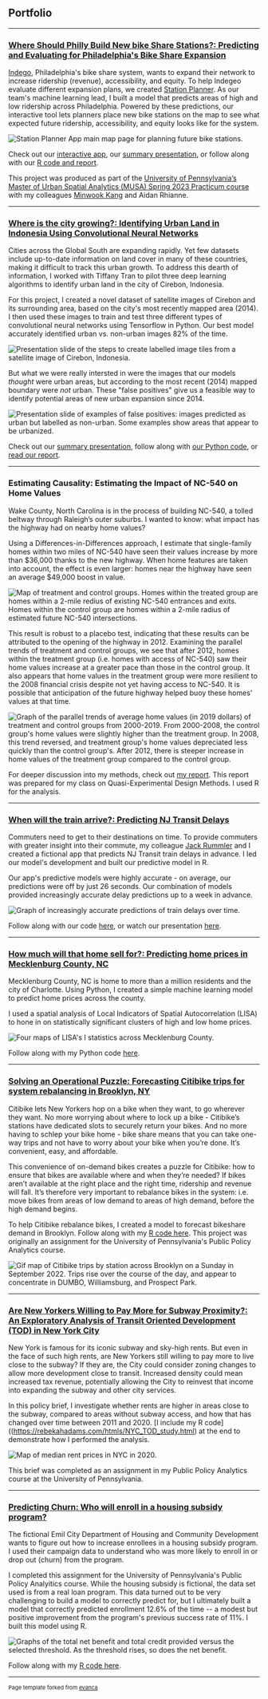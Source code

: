 ## Portfolio
---
### [Where Should Philly Build New bike Share Stations?: Predicting and Evaluating for Philadelphia's Bike Share Expansion]( https://indegoexpansion.web.app/)

[Indego](https://www.rideindego.com/), Philadelphia's bike share system, wants to expand their network to increase ridership (revenue), accessibility, and equity. To help Indegeo evaluate different expansion plans, we created [Station Planner](https://indegoexpansion.web.app/). As our team's machine learning lead, I built a model that predicts areas of high and low ridership across Philadelphia.  Powered by these predictions, our interactive tool lets planners place new bike stations on the map to see what expected future ridership, accessibility, and equity looks like for the system. 

<img src="images/practicum/app_screenshot_2.png?raw=true" alt="Station Planner App main map page for planning future bike stations."/>

Check out our [interactive app](https://indegoexpansion.web.app/), our [summary presentation](https://indegoexpansion.web.app/about), or follow along with our [R code and report](https://indegoexpansion.web.app/html/Final_Presentation.html).

This project was produced as part of the [University of Pennsylvania’s Master of Urban Spatial Analytics (MUSA) Spring 2023 Practicum course](https://pennmusa.github.io/MUSA_801.io/) with my colleagues [Minwook Kang](https://mintheworld.com/) and Aidan Rhianne.

---
### [Where is the city growing?: Identifying Urban Land in Indonesia Using Convolutional Neural Networks](https://rebekahadams.com/pdf/adams-tran-urban-expansion-pres.pdf)
Cities across the Global South are expanding rapidly. Yet few datasets include up-to-date information on land cover in many of these countries, making it difficult to track this urban growth. To address this dearth of information, I worked with Tiffany Tran to pilot three deep learning algorithms to identify urban land in the city of Cirebon, Indonesia.

For this project, I created a novel dataset of satellite images of Cirebon and its surrounding area, based on the city's most recently mapped area (2014). I then used these images to train and test three different types of convolutional neural networks using Tensorflow in Python. Our best model accurately identified urban vs. non-urban images 82% of the time. 

<img src="images/remote_sensing/data_creation.png?raw=true" alt="Presentation slide of the steps to create labelled image tiles from a satellite image of Cirebon, Indonesia."/>

But what we were really intersted in were the images that our models *thought* were urban areas, but according to the most recent (2014) mapped boundary were *not* urban. These "false positives" give us a feasible way to identify potential areas of new urban expansion since 2014. 

<img src="images/remote_sensing/false_positives.png?raw=true" alt="Presentation slide of examples of false positives: images predicted as urban but labelled as non-urban. Some examples show areas that appear to be urbanized."/>

Check out our [summary presentation](https://rebekahadams.com/pdf/adams-tran-urban-expansion-pres.pdf), follow along with [our Python code](https://github.com/rradams/MUSA650_RemoteSensing_Final), or [read our report](https://rebekahadams.com/pdf/adams-tran-urban-expansion-report.pdf).

---
### Estimating Causality: Estimating the Impact of NC-540 on Home Values
Wake County, North Carolina is in the process of building NC-540, a tolled beltway through Raleigh’s outer suburbs. I wanted to know: what impact has the highway had on nearby home values? 

Using a Differences-in-Differences approach, I estimate that single-family homes within two miles of NC-540 have seen their values increase by more than $36,000 thanks to the new highway. When home features are taken into account, the effect is even larger: homes near the highway have seen an average $49,000 boost in value.

<img src="images/exp_design/control_v_treatment_tiled.png?raw=true" alt="Map of treatment and control groups. Homes within the treated group are homes within a 2-mile redius of existing NC-540 entrances and exits. Homes within the control group are homes within a 2-mile radius of estimated future NC-540 intersections."/>

This result is robust to a placebo test, indicating that these results can be attributed to the opening of the highway in 2012. Examining the parallel trends of treatment and control groups, we see that after 2012, homes within the treatment group (i.e. homes with access of NC-540) saw their home values increase at a greater pace than those in the control group. It also appears that home values in the treatment group were more resilient to the 2008 financial crisis despite not yet having access to NC-540. It is possible that anticipation of the future highway helped buoy these homes' values at that time.

<img src="images/exp_design/NC540_Parallel_Trends.png?raw=true" alt="Graph of the parallel trends of average home values (in 2019 dollars) of treatment and control groups from 2000-2019. From 2000-2008, the control group's home values were slightly higher than the treatment group. In 2008, this trend reversed, and treatment group's home values depreciated less quickly than the control group's. After 2012, there is steeper increase in home values of the treatment group compared to the control group."/>

For deeper discussion into my methods, check out [my report](https://rebekahadams.com/pdf/Adams_DID_report.pdf). This report was prepared for my class on Quasi-Experimental Design Methods. I used R for the analysis.

---
### [When will the train arrive?: Predicting NJ Transit Delays](https://rradams.github.io/adams_rummler_MUSA508_final/Adams_Rummler_508_Final.html)
Commuters need to get to their destinations on time. To provide commuters with greater insight into their commute, my colleague [Jack Rummler](https://jtrummler.xyz/) and I created a fictional app that predicts NJ Transit train delays in advance. I led our model's development and built our predictive model in R.

Our app's predictive models were highly accurate - on average, our predictions were off by just 26 seconds. Our combination of models provided increasingly accurate delay predictions up to a week in advance.

<img src="images/njtransit/models_mae_line.png?raw=true" alt="Graph of increasingly accurate predictions of train delays over time."/>

Follow along with our code [here](https://rradams.github.io/adams_rummler_MUSA508_final/Adams_Rummler_508_Final.html), or watch our presentation [here](https://www.youtube.com/watch?v=vrF7Rini-4M).

---
### [How much will that home sell for?: Predicting home prices in Mecklenburg County, NC](https://rebekahadams.com/htmls/charlotte_home_prices.html)
Mecklenburg County, NC is home to more than a million residents and the city of Charlotte. Using Python, I created a simple machine learning model to predict home prices across the county.

I used a spatial analysis of Local Indicators of Spatial Autocorrelation (LISA) to hone in on statistically significant clusters of high and low home prices.

<img src="images/charlotte/mecklenburg_LISA.png?raw=true" alt="Four maps of LISA's I statistics across Mecklenburg County."/>

Follow along with my Python code [here](https://rebekahadams.com/htmls/charlotte_home_prices.html).

---
### [Solving an Operational Puzzle: Forecasting Citibike trips for system rebalancing in Brooklyn, NY](https://rebekahadams.com/htmls/Adams_BikeshareHW5_v2.html)
Citibike lets New Yorkers hop on a bike when they want, to go wherever they want. No more worrying about where to lock up a bike - Citibike’s stations have dedicated slots to securely return your bikes. And no more having to schlep your bike home - bike share means that you can take one-way trips and not have to worry about your bike when you’re done. It’s convenient, easy, and affordable.

This convenience of on-demand bikes creates a puzzle for Citibike: how to ensure that bikes are available where and when they’re needed? If bikes aren’t available at the right place and the right time, ridership and revenue will fall. It’s therefore very important to rebalance bikes in the system: i.e. move bikes from areas of low demand to areas of high demand, before the high demand begins.

To help Citibike rebalance bikes, I created a model to forecast bikeshare demand in Brooklyn. Follow along with my [R code here](https://rebekahadams.com/htmls/Adams_BikeshareHW5_v2.html). This project was originally an assignment for the University of Pennsylvania's Public Policy Analytics course.

<img src="images/Citibike/bk_citibike_trips.gif?raw=true" alt="Gif map of Citibike trips by station across Brooklyn on a Sunday in September 2022. Trips rise over the course of the day, and appear to concentrate in DUMBO, Williamsburg, and Prospect Park."/>

---
### [Are New Yorkers Willing to Pay More for Subway Proximity?: An Exploratory Analysis of Transit Oriented Development (TOD) in New York City](https://rebekahadams.com/htmls/NYC_TOD_study.html)

New York is famous for its iconic subway and sky-high rents. But even in the face of such high rents, are New Yorkers still willing to pay more to live close to the subway? If they are, the City could consider zoning changes to allow more development close to transit. Increased density could mean increased tax revenue, potentially allowing the City to reinvest that income into expanding the subway and other city services.

In this policy brief, I investigate whether rents are higher in areas close to the subway, compared to areas without subway access, and how that has changed over time between 2011 and 2020. [I include my R code]((https://rebekahadams.com/htmls/NYC_TOD_study.html) at the end to demonstrate how I performed the analysis.

<img src="images/NYC_TOD/NYC_TOD.pngf?raw=true" alt="Map of median rent prices in NYC in 2020."/>

This brief was completed as an assignment in my Public Policy Analytics course at the University of Pennsylvania.

---
### [Predicting Churn: Who will enroll in a housing subsidy program?](https://rebekahadams.com/htmls/RAdams_churn.html)
The fictional Emil City Department of Housing and Community Development wants to figure out how to increase enrollees in a housing subsidy program. I used their campaign data to understand who was more likely to enroll in or drop out (churn) from the program.

I completed this assignment for the University of Pennsylvania's Public Policy Analyitics course. While the housing subsidy is fictional, the data set used is from a real loan program. This data turned out to be very challenging to build a model to correctly predict for, but I ultimately built a model that correctly predicted enrollment 12.6% of the time -- a modest but positive improvement from the program's previous success rate of 11%. I built this model using R.

<img src="images/churn/thresholds.png?raw=true" alt="Graphs of the total net benefit and total credit provided versus the selected threshold. As the threshold rises, so does the net benefit."/>

Follow along with my [R code here](https://rebekahadams.com/htmls/RAdams_churn.html).

---
<p style="font-size:11px">Page template forked from <a href="https://github.com/evanca/quick-portfolio">evanca</a></p>
<!-- Remove above link if you don't want to attibute -->
